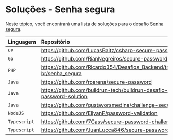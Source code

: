 # Soluções - Senha segura

Neste tópico, você encontrará uma lista de soluções para o desafio [Senha segura](PROBLEM.md).

| Linguagem    | Repositório                                                                        |
| :----------- | :--------------------------------------------------------------------------------- |
| `C#`         | https://github.com/LucasBaitz/csharp-secure-password                               |
| `Go`         | https://github.com/RianNegreiros/secure-password                                   |
| `PHP`        | https://github.com/Ricardo354/Desafios_Backend/tree/main/backend-br/senha_segura   |
| `Java`       | https://github.com/roarena/secure-password                                         |
| `Java`       | https://github.com/buildrun-tech/buildrun-desafio-backend-secure-password-solution |
| `Java`       | https://github.com/gustavorsmedina/challenge-secure-password                       |
| `NodeJS`     | https://github.com/EllyanF/password-validation                                     |
| `Typescript` | https://github.com/7Cass/secure-password-challenge                                 |
| `Typescript` | https://github.com/JuanLucca846/secure-password-api                                |
